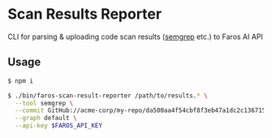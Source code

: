# Scan Results Reporter

CLI for parsing &amp; uploading code scan results ([semgrep](https://github.com/semgrep/semgrep) etc.) to Faros AI API

## Usage

```sh
$ npm i

$ ./bin/faros-scan-result-reporter /path/to/results.* \
  --tool semgrep \
  --commit GitHub://acme-corp/my-repo/da500aa4f54cbf8f3eb47a1dc2c136715c9197b9 \
  --graph default \
  --api-key $FAROS_API_KEY
```
